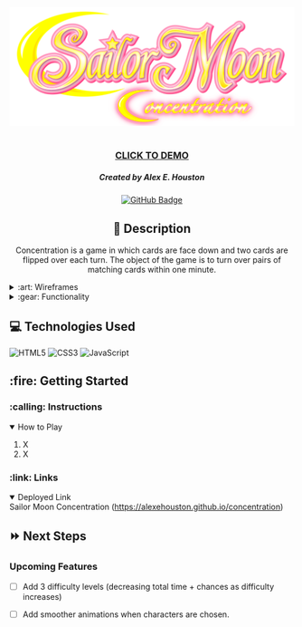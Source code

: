 <div id="header" align="center">
    <img src="img/logo.png" width="800">
</div>

<div id="description" align="center">

#

### [CLICK TO DEMO](https://alexehouston.github.io/concentration/)

##### Created by Alex E. Houston

[![GitHub Badge](https://img.shields.io/github/followers/alexehouston?label=Follow&style=social)](https://www.github.com/alexehouston/)

## :pencil: Description

Concentration is a game in which cards are face down and
two cards are flipped over each turn. The object of the game
is to turn over pairs of matching cards within one minute.

</div>

<details>
    <summary>:art: Wireframes</summary>
        <h3>Feed Page</h3>
        <img src="pseudocode/wireframe.jpg" width="700">
</details>

<details>
    <summary>:gear: Functionality</summary>
        <h3>Home Page</h3>
        <img src="img/home-screen.jpg" width="700">
        <h3 align="center">Starter Board</h3>
        <img src="img/before-screen.jpg" width="700">
        <h3 align="center">Complete Board</h3>
        <img src="img/after-screen.jpg"width="700">
        <h3 align="center">Win Page</h3>
        <img src="img/win-screen.jpg"width="700">
        <h3 align="center">Lose Page</h3>
        <img src="img/lose-screen.jpg"width="700">
</details>

## :computer: Technologies Used

![HTML5](https://img.shields.io/badge/-HTML5-05122A?style=flat&logo=html5)
![CSS3](https://img.shields.io/badge/-CSS-05122A?style=flat&logo=css3)
![JavaScript](https://img.shields.io/badge/-JavaScript-05122A?style=flat&logo=javascript)


<h2>:fire: Getting Started</h2>

<h3>:calling: Instructions</h3>
<details open>
  <summary>How to Play</summary>
  <ol>
    <li>
      X
    </li>
    <li>
      X
    </li>
  </ol>
</details>

<h3>:link: Links</h3>

<details open>
  <summary>Deployed Link</summary>
  Sailor Moon Concentration (<a href="https://alexehouston.github.io/concentration">https://alexehouston.github.io/concentration</a>)
</details>

## :fast_forward: Next Steps

### Upcoming Features

- [ ] Add 3 difficulty levels (decreasing total time + chances as difficulty increases)

- [ ] Add smoother animations when characters are chosen.